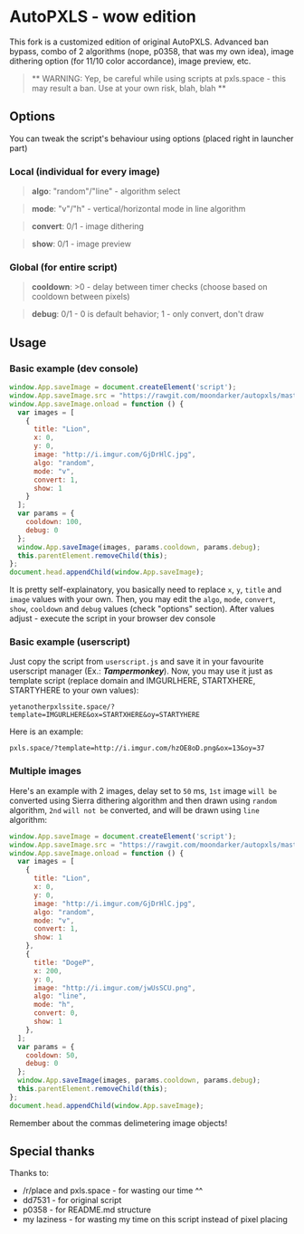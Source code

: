 # AutoPXLS - wow edition
This fork is a customized edition of original AutoPXLS. Advanced ban bypass, combo of 2 algorithms (nope, p0358, that was my own idea), image dithering option (for 11/10 color accordance), image preview, etc.

>** WARNING: Yep, be careful while using scripts at pxls.space - this may result a ban. Use at your own risk, blah, blah **

## Options
You can tweak the script's behaviour using options (placed right in launcher part)

### Local (individual for every image)
>**algo**: "random"/"line" - algorithm select

>**mode**: "v"/"h" - vertical/horizontal mode in line algorithm

>**convert**: 0/1 - image dithering

>**show**: 0/1 - image preview

### Global (for entire script)
>**cooldown**: >0 - delay between timer checks (choose based on cooldown between pixels)

>**debug**: 0/1 - 0 is default behavior; 1 - only convert, don't draw

## Usage
### Basic example (dev console)
```javascript
window.App.saveImage = document.createElement('script');
window.App.saveImage.src = "https://rawgit.com/moondarker/autopxls/master/autopxls.js";
window.App.saveImage.onload = function () {
  var images = [
    {
      title: "Lion",
      x: 0,
      y: 0,
      image: "http://i.imgur.com/GjDrHlC.jpg",
      algo: "random",
      mode: "v",
      convert: 1,
      show: 1
    }
  ];
  var params = {
    cooldown: 100, 
    debug: 0
  };
  window.App.saveImage(images, params.cooldown, params.debug);
  this.parentElement.removeChild(this);
};
document.head.appendChild(window.App.saveImage);
```
It is pretty self-explainatory, you basically need to replace `x`, `y`, `title` and `image` values with your own.
Then, you may edit the `algo`, `mode`, `convert`, `show`, `cooldown` and `debug` values (check "options" section). 
After values adjust - execute the script in your browser dev console

### Basic example (userscript)
Just copy the script from `userscript.js` and save it in your favourite userscript manager (Ex.: ***Tampermonkey***).
Now, you may use it just as template script (replace domain and IMGURLHERE, STARTXHERE, STARTYHERE to your own values):
```
yetanotherpxlssite.space/?template=IMGURLHERE&ox=STARTXHERE&oy=STARTYHERE
```

Here is an example:
```
pxls.space/?template=http://i.imgur.com/hzOE8oD.png&ox=13&oy=37
```

### Multiple images
Here's an example with 2 images, delay set to `50` ms, `1st` image `will be` converted using Sierra dithering algorithm and then drawn using `random` algorithm, `2nd` `will not be` converted, and will be drawn using `line` algorithm:
```javascript
window.App.saveImage = document.createElement('script');
window.App.saveImage.src = "https://rawgit.com/moondarker/autopxls/master/autopxls.js";
window.App.saveImage.onload = function () {
  var images = [
    {
      title: "Lion",
      x: 0,
      y: 0,
      image: "http://i.imgur.com/GjDrHlC.jpg",
      algo: "random",
      mode: "v",
      convert: 1,
      show: 1
    },
    {
      title: "DogeP",
      x: 200,
      y: 0,
      image: "http://i.imgur.com/jwUsSCU.png",
      algo: "line",
      mode: "h",
      convert: 0,
      show: 1
    },
  ];
  var params = {
    cooldown: 50, 
    debug: 0
  };
  window.App.saveImage(images, params.cooldown, params.debug);
  this.parentElement.removeChild(this);
};
document.head.appendChild(window.App.saveImage);
```
Remember about the commas delimetering image objects!

## Special thanks
Thanks to:
* /r/place and pxls.space - for wasting our time ^^
* dd7531 - for original script
* p0358 - for README.md structure
* my laziness - for wasting my time on this script instead of pixel placing